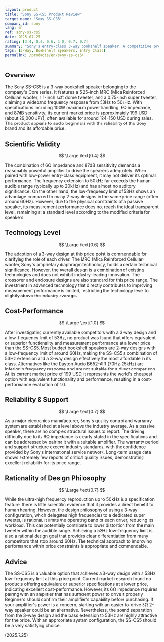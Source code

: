 ```yaml
---
layout: product
title: "Sony SS-CS5 Product Review"
target_name: "Sony SS-CS5"
company_id: sony
lang: en
ref: sony-ss-cs5
date: 2025-07-25
rating: [3.4, 0.4, 0.6, 1.0, 0.7, 0.7]
summary: "Sony's entry-class 3-way bookshelf speaker. A competitive product that achieves a 53Hz low-frequency limit with a 3-way design at this price point."
tags: [3-Way, Bookshelf speakers, Entry Class]
permalink: /products/en/sony-ss-cs5/
---
```

## Overview

The Sony SS-CS5 is a 3-way bookshelf speaker belonging to the company's Core series. It features a 5.25-inch MRC (Mica Reinforced Cellular) woofer, a 1-inch soft dome tweeter, and a 0.75-inch super tweeter, claiming a wideband frequency response from 53Hz to 50kHz. With specifications including 100W maximum power handling, 6Ω impedance, and 87dB sensitivity, its current market price is approximately 199 USD (about 29,000 JPY), often available for around 124-150 USD during sales. The product appeals to audio beginners with the reliability of the Sony brand and its affordable price.

## Scientific Validity

$$ \Large \text{0.4} $$

The combination of 6Ω impedance and 87dB sensitivity demands a reasonably powerful amplifier to drive the speakers adequately. When paired with low-power entry-class equipment, it may not deliver its optimal performance. The frequency extension to 50kHz far exceeds the human audible range (typically up to 20kHz) and has almost no auditory significance. On the other hand, the low-frequency limit of 53Hz shows an advantage compared to many 2-way designs in the same price range (often around 60Hz). However, due to the physical constraints of a passive speaker, its measurement performance does not reach the ideal transparent level, remaining at a standard level according to the modified criteria for speakers.

## Technology Level

$$ \Large \text{0.6} $$

The adoption of a 3-way design at this price point is commendable for clarifying the role of each driver. The MRC (Mica Reinforced Cellular) woofer, Sony's proprietary diaphragm technology, holds a certain technical significance. However, the overall design is a combination of existing technologies and does not exhibit industry-leading innovation. The crossover and enclosure designs are also standard for this price range. The investment in advanced technology that directly contributes to improving measurement performance is limited, restricting the technology level to slightly above the industry average.

## Cost-Performance

$$ \Large \text{1.0} $$

After investigating currently available competitors with a 3-way design and a low-frequency limit of 53Hz, no product was found that offers equivalent or superior functionality and measurement performance at a lower price than the SS-CS5. Most budget bookshelf speakers are 2-way designs with a low-frequency limit of around 60Hz, making the SS-CS5's combination of 53Hz extension and a 3-way design effectively the most affordable in its class. Alternatives like the Dayton Audio B652-AIR (70Hz-25kHz) are inferior in frequency response and are not suitable for a direct comparison. At its current market price of 199 USD, it represents the world's cheapest option with equivalent functionality and performance, resulting in a cost-performance evaluation of 1.0.

## Reliability & Support

$$ \Large \text{0.7} $$

As a major electronics manufacturer, Sony's quality control and warranty system are established at a level above the industry average. As a passive speaker, there are no complex structural issues to report. The driving difficulty due to its 6Ω impedance is clearly stated in the specifications and can be addressed by pairing it with a suitable amplifier. The warranty period and support structure exceed industry standards, with the confidence provided by Sony's international service network. Long-term usage data shows extremely few reports of critical quality issues, demonstrating excellent reliability for its price range.

## Rationality of Design Philosophy

$$ \Large \text{0.7} $$

While the ultra-high frequency reproduction up to 50kHz is a specification feature, there is little scientific evidence that it provides a direct benefit to human hearing. However, the design philosophy of using a 3-way configuration, which delegates high frequencies to a dedicated super tweeter, is rational. It limits the operating band of each driver, reducing its workload. This can potentially contribute to lower distortion from the main tweeter within the audible range. Achieving a 53Hz low-frequency limit is also a rational design goal that provides clear differentiation from many competitors that stop around 60Hz. The technical approach to improving performance within price constraints is appropriate and commendable.

## Advice

The SS-CS5 is a valuable option that achieves a 3-way design with a 53Hz low-frequency limit at this price point. Current market research found no products offering equivalent or superior specifications at a lower price, indicating excellent cost-performance. However, its 6Ω impedance requires pairing with an amplifier that has sufficient power to drive it properly. Beginners should confirm their amplifier's capability before purchasing. If your amplifier's power is a concern, starting with an easier-to-drive 8Ω 2-way speaker could be an alternative. Nevertheless, the sound separation from the 3-way design and the bass extension to 53Hz are highly attractive for the price. With an appropriate system configuration, the SS-CS5 should be a very satisfying choice.

(2025.7.25)
